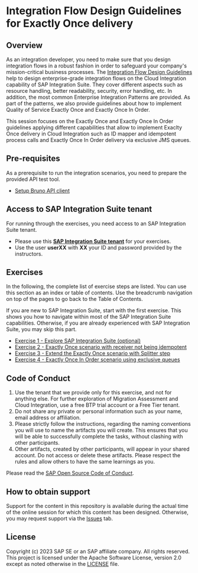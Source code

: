 # Integration Flow Design Guidelines for Exactly Once delivery

## Overview

As an integration developer, you need to make sure that you design integration flows in a robust fashion in order to safeguard your company's mission-critical business processes. The [Integration Flow Design Guidelines](https://help.sap.com/docs/integration-suite/sap-integration-suite/integration-flow-design-guidelines) help to design enterprise-grade integration flows on the Cloud Integration capability of SAP Integration Suite. They cover different aspects such as resource handling, better readability, security, error handling, etc. In addition, the most common Enterprise Integration Patterns are provided. As part of the patterns, we also provide guidelines about how to implement Quality of Service Exactly Once and Exactly Once In Order.

This session focuses on the Exactly Once and Exactly Once In Order guidelines applying different capabilities that allow to implement Exaclty Once delivery in Cloud Integration such as ID mapper and idempotent process calls and Exactly Once In Order delivery via exclusive JMS queues.

## Pre-requisites

As a prerequisite to run the integration scenarios, you need to prepare the provided API test tool.

- [Setup Bruno API client](exercises/prep/)

## Access to SAP Integration Suite tenant

For running through the exercises, you need access to an SAP Integration Suite tenant.

- Please use this [**SAP Integration Suite tenant**](https://cpisuite-europe-03.integrationsuite.cfapps.eu20-001.hana.ondemand.com/shell/home) for your exercises.
- Use the user **userXX** with **XX** your ID and password provided by the instructors.

## Exercises

In the following, the complete list of exercise steps are listed. You can use this section as an index or table of contents. Use the breadcrumb navigation on top of the pages to go back to the Table of Contents.

If you are new to SAP Integration Suite, start with the first exercise. This shows you how to navigate within most of the SAP Integration Suite capabilities. Otherwise, if you are already experienced with SAP Integration Suite, you may skip this part.

- [Exercise 1 - Explore SAP Integration Suite (optional)](exercises/ex1/)
- [Exercise 2 - Exactly Once scenario with receiver not being idempotent](exercises/ex2/)
- [Exercise 3 - Extend the Exactly Once scenario with Splitter step](exercises/ex3/)
- [Exercise 4 - Exactly Once In Order scenario using exclusive queues](exercises/ex4/)

<!-- **OR** Link to the Tutorial Navigator for example... 
Start the exercises [here](https://developers.sap.com/tutorials/abap-environment-trial-onboarding.html).
-->

<!--
**IMPORTANT**
Your repo must contain the .reuse and LICENSES folder and the License section below. DO NOT REMOVE the section or folders/files. Also, remove all unused template assets(images, folders, etc) from the exercises folder. 
-->

<!--
## Contributing
Please read the [CONTRIBUTING.md](./CONTRIBUTING.md) to understand the contribution guidelines.
-->

## Code of Conduct
1. Use the tenant that we provide only for this exercise, and not for anything else. For further exploration of Migration Assessment and Cloud Integration, use a free BTP trial account or a Free Tier tenant.
2. Do not share any private or personal information such as your name, email address or affiliation.
3. Please strictly follow the instructions, regarding the naming conventions you will use to name the artifacts you will create. This ensures that you will be able to successfully complete the tasks, without clashing with other participants.
4. Other artifacts, created by other participants, will appear in your shared account. Do not access or delete these artifacts. Please respect the rules and allow others to have the same learnings as you.

Please read the [SAP Open Source Code of Conduct](https://github.com/SAP-samples/.github/blob/main/CODE_OF_CONDUCT.md).

## How to obtain support
Support for the content in this repository is available during the actual time of the online session for which this content has been designed. Otherwise, you may request support via the [Issues](../../issues) tab.

## License
Copyright (c) 2023 SAP SE or an SAP affiliate company. All rights reserved. This project is licensed under the Apache Software License, version 2.0 except as noted otherwise in the [LICENSE](LICENSES/Apache-2.0.txt) file.

